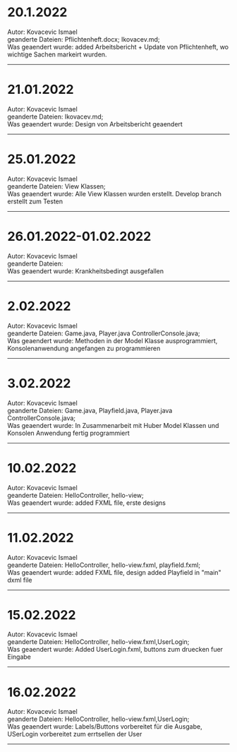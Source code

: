 # 20.1.2022
Autor: Kovacevic Ismael <br />
geanderte Dateien: Pflichtenheft.docx; Ikovacev.md;<br />
Was geaendert wurde: added Arbeitsbericht + Update von Pflichtenheft, wo wichtige Sachen markeirt wurden.<br />

---

# 21.01.2022
Autor: Kovacevic Ismael<br />
geanderte Dateien: Ikovacev.md;<br />
Was geaendert wurde: Design von Arbeitsbericht geaendert<br />

---

# 25.01.2022
Autor: Kovacevic Ismael<br />
geanderte Dateien: View Klassen;<br />
Was geaendert wurde: Alle View Klassen wurden erstellt. Develop branch erstellt zum Testen<br />

---

# 26.01.2022-01.02.2022
Autor: Kovacevic Ismael<br />
geanderte Dateien: <br />
Was geaendert wurde: Krankheitsbedingt ausgefallen<br />

---

# 2.02.2022
Autor: Kovacevic Ismael<br />
geanderte Dateien: Game.java, Player.java ControllerConsole.java;<br />
Was geaendert wurde: Methoden in der Model Klasse ausprogrammiert, Konsolenanwendung angefangen zu programmieren<br />

---

# 3.02.2022
Autor: Kovacevic Ismael<br />
geanderte Dateien: Game.java, Playfield.java, Player.java ControllerConsole.java;<br />
Was geaendert wurde: In Zusammenarbeit mit Huber Model Klassen und Konsolen Anwendung fertig programmiert<br />

---

# 10.02.2022
Autor: Kovacevic Ismael<br />
geanderte Dateien: HelloController, hello-view;<br />
Was geaendert wurde: added FXML file, erste designs<br />

---

# 11.02.2022
Autor: Kovacevic Ismael<br />
geanderte Dateien: HelloController, hello-view.fxml, playfield.fxml;<br />
Was geaendert wurde: added FXML file, design added Playfield in "main" dxml file<br />

---

# 15.02.2022
Autor: Kovacevic Ismael<br />
geanderte Dateien: HelloController, hello-view.fxml,UserLogin;<br />
Was geaendert wurde: Added UserLogin.fxml, buttons zum druecken fuer Eingabe <br />

---

# 16.02.2022
Autor: Kovacevic Ismael<br />
geanderte Dateien: HelloController, hello-view.fxml,UserLogin;<br />
Was geaendert wurde: Labels/Buttons vorbereitet für die Ausgabe, USerLogin vorbereitet zum errtsellen der User <br />

---
